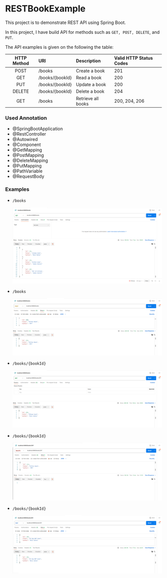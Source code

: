 # RESTBookExample

This project is to demonstrate REST API using Spring Boot.

In this project, I have build API for methods such as `GET, POST, DELETE`, and `PUT`.

The API examples is given on the following the table:

| HTTP Method 	| URI 				| Description 			| Valid HTTP Status Codes		|
| :-----------:	| :--------------- 	| :---------------------| :----------------------------	|
| POST 			| /books			| Create a book			| 201							|
| GET			| /books/{bookId}	| Read a book			| 200							|
| PUT			| /books/{bookId}	| Update a book			| 200							|
| DELETE		| /books/{bookId}	| Delete a book			| 204							|
| GET			| /books			| Retrieve all books	| 200, 204, 206					|


### Used Annotation
- @SpringBootApplication
- @RestController
- @Autowired
- @Component
- @GetMapping
- @PostMapping
- @DeleteMapping
- @PutMapping
- @PathVariable
- @RequestBody

### Examples

- `/books`

	![GET](/images/get_example.png)

- `/books`

	![POST](/images/post_example.png)

- `/books/{bookId}`

	![GET](/images/get_by_id_example.png)

- `/books/{bookId}`

	![DELETE](/images/delete_example.png)

- `/books/{bookId}`

	![PUT](/images/put_example.png)


